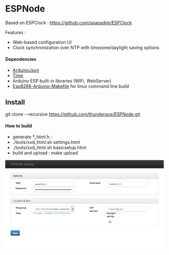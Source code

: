 ESPNode
=========
Based on ESPClock : https://github.com/spapadim/ESPClock

Features :
* Web-based configuration UI
* Clock synchronization over NTP with timezone/daylight saving options

#### Dependencies
* [ArduinoJson](https://github.com/bblanchon/ArduinoJson)
* [Time](https://github.com/PaulStoffregen/Time)
* Arduino ESP built-in libraries (WiFi, WebServer)
* [Esp8266-Arduino-Makefile](https://github.com/thunderace/Esp8266-Arduino-Makefile) for linux command line build

## Install
git clone --recursive https://github.com/thunderace/ESPNode.git

#### How to build
* generate *_html.h : 
*   ./tools/xxd_html.sh settings.html
*   ./tools/xxd_html.sh basicsetup.html
* build and upload : make upload
 

![screenshot](https://github.com/thunderace/ESPNode/raw/master/screenshots/ESPNode.png)



 

